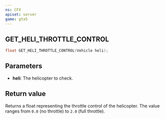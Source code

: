 ```yaml
---
ns: CFX
apiset: server
game: gta5
---
```

## GET_HELI_THROTTLE_CONTROL

```c
float GET_HELI_THROTTLE_CONTROL(Vehicle heli);
```

## Parameters
* **heli**: The helicopter to check.

## Return value
Returns a float representing the throttle control of the helicopter. The value ranges from `0.0` (no throttle) to `2.0` (full throttle).